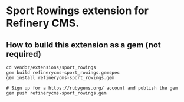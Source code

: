 # Sport Rowings extension for Refinery CMS.

## How to build this extension as a gem (not required)

    cd vendor/extensions/sport_rowings
    gem build refinerycms-sport_rowings.gemspec
    gem install refinerycms-sport_rowings.gem

    # Sign up for a https://rubygems.org/ account and publish the gem
    gem push refinerycms-sport_rowings.gem
